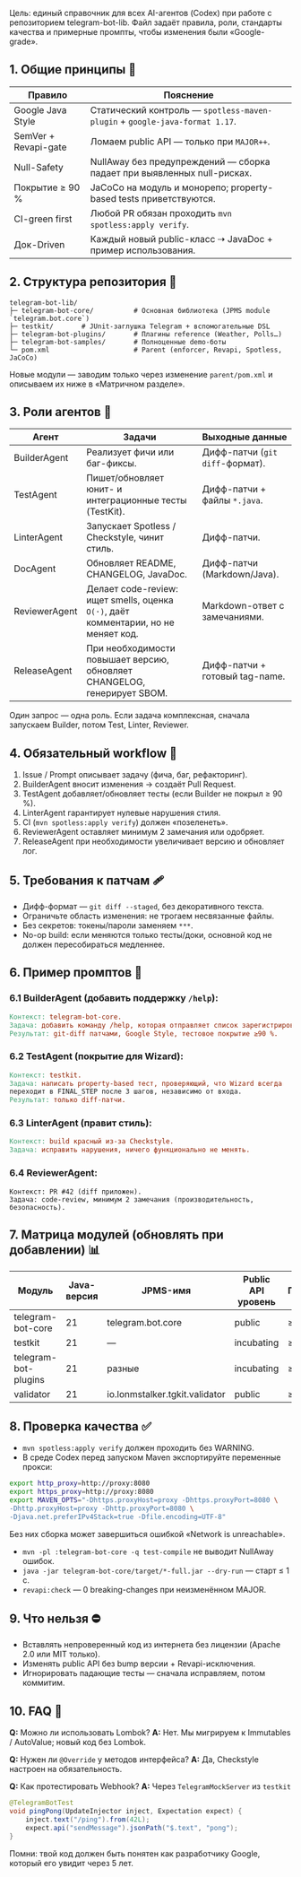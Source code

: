 Цель: единый справочник для всех AI-агентов (Codex) при работе с репозиторием telegram-bot-lib. Файл задаёт правила, роли, стандарты качества и примерные промпты, чтобы изменения были «Google-grade».

## 1. Общие принципы 🔑

| Правило                | Пояснение                                                          |
|------------------------|--------------------------------------------------------------------|
| Google Java Style      | Статический контроль — `spotless-maven-plugin` + `google-java-format 1.17`.|
| SemVer + Revapi-gate   | Ломаем public API — только при `MAJOR++`.                           |
| Null-Safety            | NullAway без предупреждений — сборка падает при выявленных null-рискax. |
| Покрытие ≥ 90 %        | JaCoCo на модуль и монорепо; property-based tests приветствуются.   |
| CI-green first         | Любой PR обязан проходить `mvn spotless:apply verify`.              |
| Док-Driven             | Каждый новый public-класс ⇢ JavaDoc + пример использования.         |

## 2. Структура репозитория 📂

```
telegram-bot-lib/
├─ telegram-bot-core/          # Основная библиотека (JPMS module `telegram.bot.core`)
├─ testkit/       # JUnit-заглушка Telegram + вспомогательные DSL
├─ telegram-bot-plugins/       # Плагины reference (Weather, Polls…)
├─ telegram-bot-samples/       # Полноценные demo-боты
└─ pom.xml                     # Parent (enforcer, Revapi, Spotless, JaCoCo)
```

Новые модули — заводим только через изменение `parent/pom.xml` и описываем их ниже в «Матричном разделе».

## 3. Роли агентов 🤖

| Агент         | Задачи                                                     | Выходные данные                           |
|---------------|------------------------------------------------------------|-------------------------------------------|
| BuilderAgent  | Реализует фичи или баг-фиксы.                             | Дифф-патчи (`git diff`-формат).           |
| TestAgent     | Пишет/обновляет юнит- и интеграционные тесты (TestKit).    | Дифф-патчи + файлы `*.java`.              |
| LinterAgent   | Запускает Spotless / Checkstyle, чинит стиль.             | Дифф-патчи.                               |
| DocAgent      | Обновляет README, CHANGELOG, JavaDoc.                     | Дифф-патчи (Markdown/Java).               |
| ReviewerAgent | Делает code-review: ищет smells, оценка `O(·)`, даёт комментарии, но не меняет код. | Markdown-ответ с замечаниями. |
| ReleaseAgent  | При необходимости повышает версию, обновляет CHANGELOG, генерирует SBOM. | Дифф-патчи + готовый tag-name. |

Один запрос — одна роль. Если задача комплексная, сначала запускаем Builder, потом Test, Linter, Reviewer.

## 4. Обязательный workflow 🚦

1. Issue / Prompt описывает задачу (фича, баг, рефакторинг).
2. BuilderAgent вносит изменения → создаёт Pull Request.
3. TestAgent добавляет/обновляет тесты (если Builder не покрыл ≥ 90 %).
4. LinterAgent гарантирует нулевые нарушения стиля.
5. CI (`mvn spotless:apply verify`) должен «позеленеть».
6. ReviewerAgent оставляет минимум 2 замечания или одобряет.
7. ReleaseAgent при необходимости увеличивает версию и обновляет лог.

## 5. Требования к патчам 🩹

- Дифф-формат — `git diff --staged`, без декоративного текста.
- Ограничьте область изменения: не трогаем несвязанные файлы.
- Без секретов: токены/пароли заменяем `***`.
- No-op build: если меняются только тесты/доки, основной код не должен пересобираться медленнее.

## 6. Пример промптов 📨

### 6.1 BuilderAgent (добавить поддержку `/help`):

```makefile
Контекст: telegram-bot-core.
Задача: добавить команду /help, которая отправляет список зарегистрированных команд.
Результат: git-diff патчами, Google Style, тестовое покрытие ≥90 %.
```

### 6.2 TestAgent (покрытие для Wizard):

```makefile
Контекст: testkit.
Задача: написать property-based тест, проверяющий, что Wizard всегда
переходит в FINAL_STEP после 3 шагов, независимо от входа.
Результат: только diff-патчи.
```

### 6.3 LinterAgent (правит стиль):

```makefile
Контекст: build красный из-за Checkstyle.
Задача: исправить нарушения, ничего функционально не менять.
```

### 6.4 ReviewerAgent:

```less
Контекст: PR #42 (diff приложен).
Задача: code-review, минимум 2 замечания (производительность, безопасность).
```

## 7. Матрица модулей (обновлять при добавлении) 📊

| Модуль                | Java-версия | JPMS-имя           | Public API уровень | Покрытие  | Особые плагины |
|-----------------------|-------------|--------------------|--------------------|-----------|----------------|
| telegram-bot-core     | 21          | telegram.bot.core  | public             | ≥ 90 %    | Revapi, NullAway |
| testkit  | 21          | —                  | incubating         | ≥ 95 %    | JUnit 5         |
| telegram-bot-plugins  | 21          | разные             | incubating         | ≥ 80 %    | SPI loader      |
| validator             | 21          | io.lonmstalker.tgkit.validator | public     | ≥ 90 %    | —               |

## 8. Проверка качества ✅

- `mvn spotless:apply verify` должен проходить без WARNING.
- В среде Codex перед запуском Maven экспортируйте переменные прокси:

```bash
export http_proxy=http://proxy:8080
export https_proxy=http://proxy:8080
export MAVEN_OPTS="-Dhttps.proxyHost=proxy -Dhttps.proxyPort=8080 \
-Dhttp.proxyHost=proxy -Dhttp.proxyPort=8080 \
-Djava.net.preferIPv4Stack=true -Dfile.encoding=UTF-8"
```
Без них сборка может завершиться ошибкой «Network is unreachable».
- `mvn -pl :telegram-bot-core -q test-compile` не выводит NullAway ошибок.
- `java -jar telegram-bot-core/target/*-full.jar --dry-run` — старт ≤ 1 с.
- `revapi:check` — 0 breaking-changes при неизменённом MAJOR.

## 9. Что нельзя ⛔

- Вставлять непроверенный код из интернета без лицензии (Apache 2.0 или MIT только).
- Изменять public API без bump версии + Revapi-исключения.
- Игнорировать падающие тесты — сначала исправляем, потом коммитим.

## 10. FAQ 💬

**Q:** Можно ли использовать Lombok?
**A:** Нет. Мы мигрируем к Immutables / AutoValue; новый код без Lombok.

**Q:** Нужен ли `@Override` у методов интерфейса?
**A:** Да, Checkstyle настроен на обязательность.

**Q:** Как протестировать Webhook?
**A:** Через `TelegramMockServer` из `testkit`

```java
@TelegramBotTest
void pingPong(UpdateInjector inject, Expectation expect) {
    inject.text("/ping").from(42L);
    expect.api("sendMessage").jsonPath("$.text", "pong");
}
```

Помни: твой код должен быть понятен как разработчику Google, который его увидит через 5 лет.
